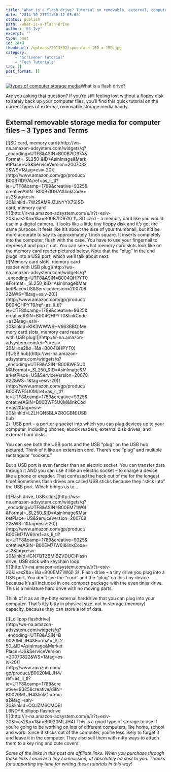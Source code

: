 ```yaml
---
title: "What is a flash drive? Tutorial on removable, external, computer file storage"
date: '2014-10-21T11:30:12-05:00'
status: publish
path: /what-is-a-flash-drive
author: 'ES Ivy'
excerpt: ''
type: post
id: 2448
thumbnail: /uploads/2013/02/spoonface-150-x-150.jpg
category:
    - 'Scrivener Tutorial'
    - 'Tech Tutorials'
tag: []
post_format: []
---
```

[![types of computer storage media](/uploads/2014/10/storage-collage-300x699.jpg)](http://192.168.1.34:4945/wp-conte/uploads/2014/10/storage-collage-300x699.jpg)What is a flash drive?

Are you asking that question? If you’re still feeling lost without a floppy disk to safely back up your computer files, you’ll find this quick tutorial on the current types of external, removable storage media handy.

External removable storage media for computer files – 3 Types and Terms
-----------------------------------------------------------------------

<div class="wp-caption alignleft" style="width: 260px">[![SD card, memory card](http://ws-na.amazon-adsystem.com/widgets/q?_encoding=UTF8&ASIN=B00B7ID97A&Format=_SL250_&ID=AsinImage&MarketPlace=US&ServiceVersion=20070822&WS=1&tag=esiv-20)](http://www.amazon.com/gp/product/B00B7ID97A/ref=as_li_tl?ie=UTF8&camp=1789&creative=9325&creativeASIN=B00B7ID97A&linkCode=as2&tag=esiv-20&linkId=7W25AMRJZJNYYX7S)SD card, memory card

</div>![](http://ir-na.amazon-adsystem.com/e/ir?t=esiv-20&l=as2&o=1&a=B00B7ID97A)  
1\. SD card – a memory card like you would use in a digital camera. It looks like a little tiny floppy disk and it’s got the same purpose. It feels like it’s about the size of your thumbnail, but it’d be more accurate to say its approximately 1 inch square. It inserts completely into the computer, flush with the case. You have to use your fingernail to depress it and pop it out. You can see what memory card slots look like on the memory card reader pictured below. Note that the “plug” in the end plugs into a USB port, which we’ll talk about next.

<div class="wp-caption aligncenter" style="width: 260px">[![Memory card slots, memory card reader with USB plug](http://ws-na.amazon-adsystem.com/widgets/q?_encoding=UTF8&ASIN=B004QHPYT0&Format=_SL250_&ID=AsinImage&MarketPlace=US&ServiceVersion=20070822&WS=1&tag=esiv-20)](http://www.amazon.com/gp/product/B004QHPYT0/ref=as_li_tl?ie=UTF8&camp=1789&creative=9325&creativeASIN=B004QHPYT0&linkCode=as2&tag=esiv-20&linkId=KIK3WWWSHV663BBQ)Memory card slots, memory card reader with USB plug![](http://ir-na.amazon-adsystem.com/e/ir?t=esiv-20&l=as2&o=1&a=B004QHPYT0)

</div><div class="wp-caption alignleft" style="width: 260px">[![USB hub](http://ws-na.amazon-adsystem.com/widgets/q?_encoding=UTF8&ASIN=B00BWF5U0M&Format=_SL250_&ID=AsinImage&MarketPlace=US&ServiceVersion=20070822&WS=1&tag=esiv-20)](http://www.amazon.com/gp/product/B00BWF5U0M/ref=as_li_tl?ie=UTF8&camp=1789&creative=9325&creativeASIN=B00BWF5U0M&linkCode=as2&tag=esiv-20&linkId=LZLHQNSBLAZROGBN)USB hub

</div>2\. USB port – a port or a socket into which you can plug devices up to your computer, including phones, ebook readers, external disk drives, and external hard disks.

You can see both the USB ports and the USB “plug” on the USB hub pictured. Think of it like an extension cord. There’s one “plug” and multiple rectangular “sockets.”

But a USB port is even fancier than an electric socket. You can transfer data through it AND you can use it like an electric socket – to charge a device like a phone or ereader. That confused the heck out of me for the longest time! Sometimes flash drives are called USB sticks because they “stick into” the USB port. Which brings us to…

<div class="wp-caption alignleft" style="width: 260px">[![Flash drive, USB stick](http://ws-na.amazon-adsystem.com/widgets/q?_encoding=UTF8&ASIN=B00EM71W6I&Format=_SL250_&ID=AsinImage&MarketPlace=US&ServiceVersion=20070822&WS=1&tag=esiv-20)](http://www.amazon.com/gp/product/B00EM71W6I/ref=as_li_tl?ie=UTF8&camp=1789&creative=9325&creativeASIN=B00EM71W6I&linkCode=as2&tag=esiv-20&linkId=IGN7QTZBMIBZVDUC)Flash drive, USB stick with keychain loop

</div>![](http://ir-na.amazon-adsystem.com/e/ir?t=esiv-20&l=as2&o=1&a=B00EM71W6I)  
3\. Flash drive – a tiny drive you plug into a USB port. You don’t see the “cord” and the “plug” on this tiny device because it’s all included in one compact package with the even tinier drive. This is a miniature hard drive with no moving parts.

Think of it as an itty-bitty external harddrive that you can plug into your computer. That’s itty bitty in physical size, not in storage (memory) capacity, because they can store a lot of data.

<div class="wp-caption alignleft" style="width: 180px">[![Lollipop flashdrive](http://ws-na.amazon-adsystem.com/widgets/q?_encoding=UTF8&ASIN=B0020MLJH4&Format=_SL250_&ID=AsinImage&MarketPlace=US&ServiceVersion=20070822&WS=1&tag=esiv-20)](http://www.amazon.com/gp/product/B0020MLJH4/ref=as_li_tl?ie=UTF8&camp=1789&creative=9325&creativeASIN=B0020MLJH4&linkCode=as2&tag=esiv-20&linkId=OQJZM6CMQBIL6NDY)Lollipop flashdrive

</div>![](http://ir-na.amazon-adsystem.com/e/ir?t=esiv-20&l=as2&o=1&a=B0020MLJH4)  
This is a good type of storage to use if you’re going to be working on lots of different computers, like home, school and work. Since it sticks out of the computer, you’re less likely to forget it and leave it in the computer. They also sell them with nifty ways to attach them to a key ring and cute covers.

*Some of the links in this post are affiliate links. When you purchase through these links I receive a tiny commission, at absolutely no cost to you. Thanks for supporting my time for writing these tutorials in this way!*